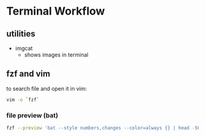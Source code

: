 # Terminal Workflow

## utilities

* imgcat
  * shows images in terminal

## fzf and vim

to search file and open it in vim:

````bash
vim -o `fzf`
````

### file preview (bat)

````bash
fzf --preview 'bat --style numbers,changes --color=always {} | head -500'
````
